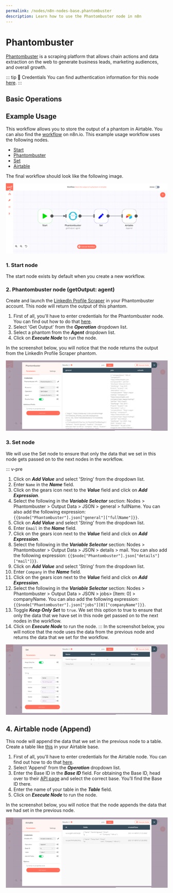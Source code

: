 ```yaml
---
permalink: /nodes/n8n-nodes-base.phantombuster
description: Learn how to use the Phantombuster node in n8n
---
```


# Phantombuster

[Phantombuster](https://www.phantombuster.com/) is a scraping platform that allows chain actions and data extraction on the web to generate business leads, marketing audiences, and overall growth.

::: tip 🔑 Credentials
You can find authentication information for this node [here](../../../credentials/Phantombuster/README.md).
:::

## Basic Operations

<Resource node="n8n-nodes-base.phantombuster" />

## Example Usage

This workflow allows you to store the output of a phantom in Airtable. You can also find the [workflow](https://n8n.io/workflows/882) on n8n.io. This example usage workflow uses the following nodes.
- [Start](../../core-nodes/Start/README.md)
- [Phantombuster]()
- [Set](../../core-nodes/Set/README.md)
- [Airtable](../../nodes/Airtable/README.md)

The final workflow should look like the following image.

![A workflow with the Phantombuster node](./workflow.png)

### 1. Start node

The start node exists by default when you create a new workflow.

### 2. Phantombuster node (getOutput: agent)

Create and launch the [LinkedIn Profile Scraper](https://phantombuster.com/automations/linkedin/3112/linkedin-profile-scraper) in your Phantombuster account. This node will return the output of this phantom.

1. First of all, you'll have to enter credentials for the Phantombuster node. You can find out how to do that [here](../../../credentials/Phantombuster/README.md).
2. Select 'Get Output' from the ***Operation*** dropdown list.
3. Select a phantom from the ***Agent*** dropdown list.
4. Click on ***Execute Node*** to run the node.

In the screenshot below, you will notice that the node returns the output from the LinkedIn Profile Scraper phantom.

![Using the Phantombuster node to get the output of a phantom](./Phantombuster_node.png)

### 3. Set node

We will use the Set node to ensure that only the data that we set in this node gets passed on to the next nodes in the workflow.

::: v-pre
1. Click on ***Add Value*** and select 'String' from the dropdown list.
2. Enter `Name` in the ***Name*** field.
3. Click on the gears icon next to the ***Value*** field and click on ***Add Expression***.
4. Select the following in the ***Variable Selector*** section: Nodes > Phantombuster > Output Data > JSON > general > fullName. You can also add the following expression: `{{$node["Phantombuster"].json["general"]["fullName"]}}`.
5. Click on ***Add Value*** and select 'String' from the dropdown list.
6. Enter `Email` in the ***Name*** field.
7. Click on the gears icon next to the ***Value*** field and click on ***Add Expression***.
8. Select the following in the ***Variable Selector*** section: Nodes > Phantombuster > Output Data > JSON > details > mail. You can also add the following expression: `{{$node["Phantombuster"].json["details"]["mail"]}}`.
9. Click on ***Add Value*** and select 'String' from the dropdown list.
10. Enter `Company` in the ***Name*** field.
11. Click on the gears icon next to the ***Value*** field and click on ***Add Expression***.
12. Select the following in the ***Variable Selector*** section: Nodes > Phantombuster > Output Data > JSON > jobs> [Item: 0] > companyName. You can also add the following expression: `{{$node["Phantombuster"].json["jobs"][0]["companyName"]}}`.
13. Toggle ***Keep Only Set*** to `true`. We set this option to true to ensure that only the data that we have set in this node get passed on to the next nodes in the workflow.
14. Click on ***Execute Node*** to run the node.
:::
In the screenshot below, you will notice that the node uses the data from the previous node and returns the data that we set for the workflow.

![Using the Set node to set the data](./Set_node.png)

## 4. Airtable node (Append)

This node will append the data that we set in the previous node to a table. Create a table like [this](https://airtable.com/shr6hP774ijrXFput) in your Airtable base.

1. First of all, you'll have to enter credentials for the Airtable node. You can find out how to do that [here](../../../credentials/Airtable/README.md).
2. Select 'Append' from the ***Operation*** dropdown list.
3. Enter the Base ID in the ***Base ID*** field. For obtaining the Base ID, head over to their [API page](https://airtable.com/api) and select the correct base. You’ll find the Base ID there.
4. Enter the name of your table in the ***Table*** field.
5. Click on ***Execute Node*** to run the node.

In the screenshot below, you will notice that the node appends the data that we had set in the previous node.

![Using the Airtable node to insert data into an Airtable table](./Airtable_node.png)
